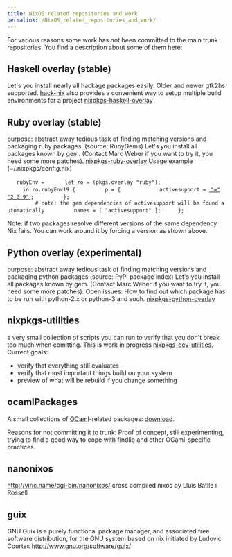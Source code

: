 ```yaml
---
title: NixOS related repositories and work
permalink: /NixOS_related_repositories_and_work/
---
```


For various reasons some work has not been committed to the main trunk repositories. You find a description about some of them here:

Haskell overlay (stable)
------------------------

Let's you install nearly all hackage packages easily. Older and newer gtk2hs supported. [hack-nix](http://haskell.org/haskellwiki/Hack-Nix) also provides a convenient way to setup multiple build environments for a project [nixpkgs-haskell-overlay](http://github.com/MarcWeber/nixpkgs-haskell-overlay)

Ruby overlay (stable)
---------------------

purpose: abstract away tedious task of finding matching versions and packaging ruby packages. (source: RubyGems) Let's you install all packages known by gem. (Contact Marc Weber if you want to try it, you need some more patches). [nixpkgs-ruby-overlay](https://gitorious.org/nixpkgs-ruby-overlay/) Usage example (~/.nixpkgs/config.nix)

`   rubyEnv = `
`     let ro = (pkgs.overlay "ruby");`
`     in ro.rubyEnv19 {`
`         p = {`
`            activesupport = `[ `"="` `"2.3.9"` ](/_"="_"2.3.9"_ "wikilink")`;`
`         };`
`         # note: the gem dependencies of activesupport will be found automatically`
`         names = [ "activesupport" ];`
`     };`

Note: if two packages resolve different versions of the same dependency Nix fails. You can work around it by forcing a version as shown above.

Python overlay (experimental)
-----------------------------

purpose: abstract away tedious task of finding matching versions and packaging python packages (source: PyPi package index) Let's you install all packages known by gem. (Contact Marc Weber if you want to try it, you need some more patches). Open issues: How to find out which package has to be run with python-2.x or python-3 and such. [nixpkgs-python-overlay](https://gitorious.org/nixpkgs-python-overlay/)

nixpkgs-utilities
-----------------

a very small collection of scripts you can run to verify that you don't break too much when comitting. This is work in progress [nixpkgs-dev-utilities](http://gitorious.org/nixpkgs-dev-utilities/). Current goals:

-   verify that everything still evaluates
-   verify that most important things build on your system
-   preview of what will be rebuild if you change something

ocamlPackages
-------------

A small collections of [OCaml](http://caml.inria.fr/)-related packages: [download](http://www.math.unifi.it/~maggesi/ocamlPackages).

Reasons for not committing it to trunk: Proof of concept, still experimenting, trying to find a good way to cope with findlib and other OCaml-specific practices.

nanonixos
---------

<http://viric.name/cgi-bin/nanonixos/> cross compiled nixos by Lluis Batlle i Rossell

guix
----

GNU Guix is a purely functional package manager, and associated free software distribution, for the GNU system based on nix initiated by Ludovic Courtes <http://www.gnu.org/software/guix/>
